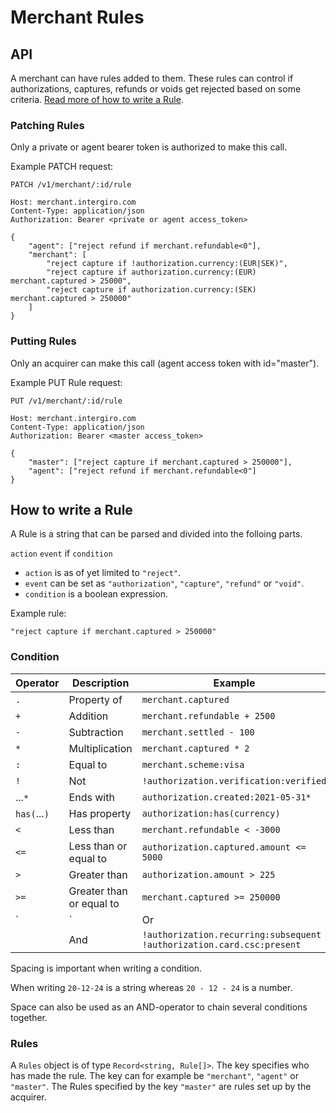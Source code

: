 # Merchant Rules

## API

A merchant can have rules added to them. These rules can control if authorizations, captures, refunds or voids get rejected based on some criteria. [Read more of how to write a Rule](./rules.html#how-to-write-a-rule).

### Patching Rules

Only a private or agent bearer token is authorized to make this call.

Example PATCH request:
``` {1}
PATCH /v1/merchant/:id/rule

Host: merchant.intergiro.com
Content-Type: application/json
Authorization: Bearer <private or agent access_token>

{
    "agent": ["reject refund if merchant.refundable<0"],
    "merchant": [
        "reject capture if !authorization.currency:(EUR|SEK)",
        "reject capture if authorization.currency:(EUR) merchant.captured > 25000",
        "reject capture if authorization.currency:(SEK) merchant.captured > 250000"
    ]
}
```

### Putting Rules

Only an acquirer can make this call (agent access token with id="master").

Example PUT Rule request:
``` {1}
PUT /v1/merchant/:id/rule

Host: merchant.intergiro.com
Content-Type: application/json
Authorization: Bearer <master access_token>

{
    "master": ["reject capture if merchant.captured > 250000"],
    "agent": ["reject refund if merchant.refundable<0"]
}
```

## How to write a Rule 

A Rule is a string that can be parsed and divided into the folloing parts.

`action` `event` if `condition`

- `action` is as of yet limited to `"reject"`.
- `event` can be set as `"authorization"`, `"capture"`, `"refund"` or `"void"`.
- `condition` is a boolean expression.

Example rule:

`"reject capture if merchant.captured > 250000"`

### Condition
| Operator     | Description              | Example                                                               |
|--------------|--------------------------|-----------------------------------------------------------------------|
| `.`          | Property of              | `merchant.captured`                                                   |
| `+`          | Addition                 | `merchant.refundable + 2500`                                          |
| `-`          | Subtraction              | `merchant.settled - 100`                                              |
| `*`          | Multiplication           | `merchant.captured * 2`                                               |
| `:`          | Equal to                 | `merchant.scheme:visa`                                                |
| `!`          | Not                      | `!authorization.verification:verified`                                |
| ...`*`       | Ends with                | `authorization.created:2021-05-31*`                                   |
| `has(`...`)` | Has property             | `authorization:has(currency)`                                         |
| `<`          | Less than                | `merchant.refundable < -3000`                                         |
| `<=`         | Less than or equal to    | `authorization.captured.amount <= 5000`                               |
| `>`          | Greater than             | `authorization.amount > 225`                                          |
| `>=`         | Greater than or equal to | `merchant.captured >= 250000`                                         |
| `|`          | Or                       | `!authorization.currency:(EUR) | !authorization.card.csc:present`     |
| ` `          | And                      | `!authorization.recurring:subsequent !authorization.card.csc:present` |

Spacing is important when writing a condition. 

When writing `20-12-24` is a string whereas `20 - 12 - 24` is a number. 

Space can also be used as an AND-operator to chain several conditions together.


### Rules
A `Rules` object is of type `Record<string, Rule[]>`. The key specifies who has made the rule. The key can for example be `"merchant"`, `"agent"` or `"master"`. The Rules specified by the key `"master"` are rules set up by the acquirer.

